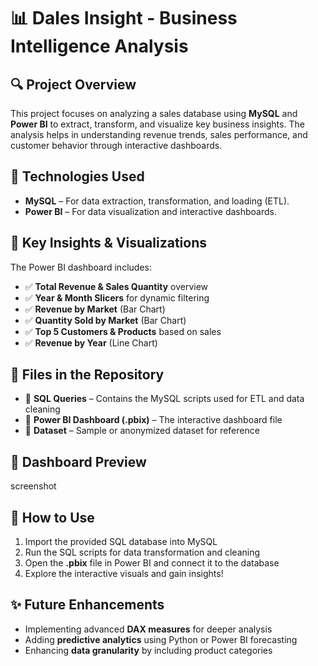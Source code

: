 # 📊 Dales Insight - Business Intelligence Analysis  

## 🔍 Project Overview  
This project focuses on analyzing a sales database using **MySQL** and **Power BI** to extract, transform, and visualize key business insights. The analysis helps in understanding revenue trends, sales performance, and customer behavior through interactive dashboards.  

## 🚀 Technologies Used  
- **MySQL** – For data extraction, transformation, and loading (ETL).  
- **Power BI** – For data visualization and interactive dashboards.  

## 📌 Key Insights & Visualizations  
The Power BI dashboard includes:  
- ✅ **Total Revenue & Sales Quantity** overview  
- ✅ **Year & Month Slicers** for dynamic filtering  
- ✅ **Revenue by Market** (Bar Chart)  
- ✅ **Quantity Sold by Market** (Bar Chart)  
- ✅ **Top 5 Customers & Products** based on sales  
- ✅ **Revenue by Year** (Line Chart)  

## 📂 Files in the Repository  
- 📁 **SQL Queries** – Contains the MySQL scripts used for ETL and data cleaning  
- 📁 **Power BI Dashboard (.pbix)** – The interactive dashboard file  
- 📁 **Dataset** – Sample or anonymized dataset for reference  

## 📸 Dashboard Preview  
screenshot

## 📢 How to Use  
1. Import the provided SQL database into MySQL  
2. Run the SQL scripts for data transformation and cleaning  
3. Open the **.pbix** file in Power BI and connect it to the database  
4. Explore the interactive visuals and gain insights!  

## ✨ Future Enhancements  
- Implementing advanced **DAX measures** for deeper analysis  
- Adding **predictive analytics** using Python or Power BI forecasting  
- Enhancing **data granularity** by including product categories  

